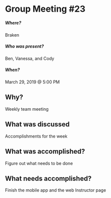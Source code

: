 # Group Meeting #23
##### Where?
Braken

##### Who was present?
Ben, Vanessa, and Cody

##### When?
March 29, 2019 @ 5:00 PM

## Why?
Weekly team meeting 

## What was discussed
Accomplishments for the week

## What was accomplished?
Figure out what needs to be done

## What needs accomplished?
Finish the mobile app and the web Instructor page
